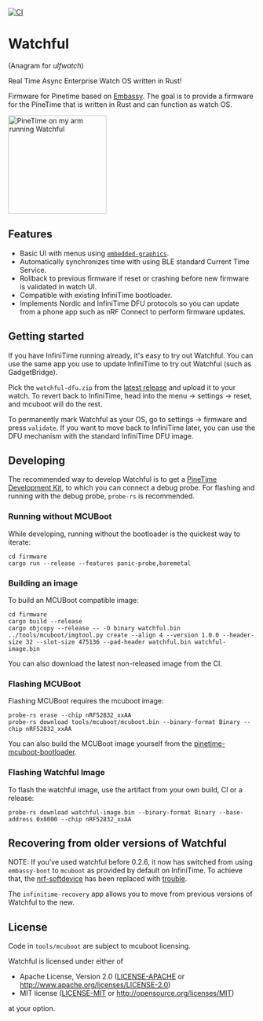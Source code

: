 [![CI](https://github.com/lulf/watchful/actions/workflows/ci.yaml/badge.svg)](https://github.com/lulf/watchful/actions/workflows/ci.yaml)

# Watchful

(Anagram for _ulfwatch_)

Real Time Async Enterprise Watch OS written in Rust!

Firmware for Pinetime based on [Embassy](https://embassy.dev). The goal is to provide a firmware for the PineTime that is written in Rust and can function as watch OS.

<img src="image.png" alt="PineTime on my arm running Watchful" style="width:200px;"/>

## Features 

* Basic UI with menus using [`embedded-graphics`](https://crates.io/crates/embedded-graphics).
* Automatically synchronizes time with using BLE standard Current Time Service.
* Rollback to previous firmware if reset or crashing before new firmware is validated in watch UI.
* Compatible with existing InfiniTime bootloader.
* Implements Nordic and InfiniTime DFU protocols so you can update from a phone app such as nRF Connect to perform firmware updates.

## Getting started

If you have InfiniTime running already, it's easy to try out Watchful. You can use the same app you use to update InfiniTime to try out Watchful (such as GadgetBridge). 

Pick the `watchful-dfu.zip` from the [latest release](https://github.com/lulf/watchful/releases) and upload it to your watch. To revert back to InfiniTime, head into the menu -> settings -> reset, and mcuboot will do the rest.

To permanently mark Watchful as your OS, go to settings -> firmware and press `validate`. If you want to move back to InfiniTime later, you can use the DFU mechanism with the standard InfiniTime DFU image.

## Developing

The recommended way to develop Watchful is to get a [PineTime Development Kit](https://pine64.com/product/pinetime-dev-kit/), to which you can connect a debug probe. For flashing and running with the debug probe, `probe-rs` is recommended.


### Running without MCUBoot

While developing, running without the bootloader is the quickest way to iterate:

``` 4d
cd firmware
cargo run --release --features panic-probe,baremetal
```

### Building an image

To build an MCUBoot compatible image:

```
cd firmware
cargo build --release
cargo objcopy --release -- -O binary watchful.bin
../tools/mcuboot/imgtool.py create --align 4 --version 1.0.0 --header-size 32 --slot-size 475136 --pad-header watchful.bin watchful-image.bin
```

You can also download the latest non-released image from the CI.

### Flashing MCUBoot

Flashing MCUBoot requires the mcuboot image:

```
probe-rs erase --chip nRF52832_xxAA
probe-rs download tools/mcuboot/mcuboot.bin --binary-format Binary --chip nRF52832_xxAA
```

You can also build the MCUBoot image yourself from the [pinetime-mcuboot-bootloader](https://github.com/InfiniTimeOrg/pinetime-mcuboot-bootloader).

### Flashing Watchful Image

To flash the watchful image, use the artifact from your own build, CI or a release:

```
probe-rs download watchful-image.bin --binary-format Binary --base-address 0x8000 --chip nRF52832_xxAA
```

## Recovering from older versions of Watchful

NOTE: If you've used watchful before 0.2.6, it now has switched from using `embassy-boot` to `mcuboot` as provided by default on InfiniTime. To achieve that, the [nrf-softdevice](https://github.com/embassy-rs/nrf-softdevice/) has been replaced with [trouble](https://github.com/embassy-rs/trouble).

The `infinitime-recovery` app allows you to move from previous versions of Watchful to the new.

## License

Code in `tools/mcuboot` are subject to mcuboot licensing.

Watchful is licensed under either of

* Apache License, Version 2.0 ([LICENSE-APACHE](LICENSE-APACHE) or <http://www.apache.org/licenses/LICENSE-2.0>)
* MIT license ([LICENSE-MIT](LICENSE-MIT) or <http://opensource.org/licenses/MIT>)

at your option.
